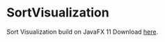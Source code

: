# SortVisualization
Sort Visualization build on JavaFX 11
Download [here](https://drive.google.com/file/d/11SkpF_vD2Qisi19EKscXGsR2o9Fmci3r/view?usp=sharing).
